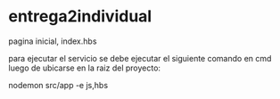 # entrega2individual
pagina inicial, index.hbs

para ejecutar el servicio se debe ejecutar el siguiente comando en cmd luego de ubicarse en la raiz del proyecto:

nodemon src/app -e js,hbs

